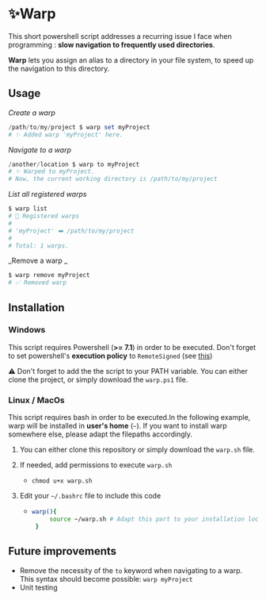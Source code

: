 # ✨Warp

This short powershell script addresses a recurring issue I face when programming : **slow navigation to frequently used directories**.

**Warp** lets you assign an alias to a directory in your file system, to speed up the navigation to this directory.

## Usage

_Create a warp_

```powershell
/path/to/my/project $ warp set myProject
# ✨ Added warp 'myProject' here.
```

_Navigate to a warp_

```powershell
/another/location $ warp to myProject
# ✨ Warped to myProject.
# Now, the current working directory is /path/to/my/project
```

_List all registered warps_

```powershell
$ warp list
# 📖 Registered warps
#
# 'myProject' ➡️ /path/to/my/project
#
# Total: 1 warps.
```

_Remove a warp _

```powershell
$ warp remove myProject
# ✅ Removed warp
```

## Installation

### Windows

This script requires Powershell (**>= 7.1**) in order to be executed.
Don't forget to set powershell's **execution policy** to `RemoteSigned` (see [this](https://learn.microsoft.com/en-us/powershell/module/microsoft.powershell.security/set-executionpolicy?view=powershell-7.5))

⚠️ Don't forget to add the the script to your PATH variable.
You can either clone the project, or simply download the `warp.ps1` file.

### Linux / MacOs

This script requires bash in order to be executed.In the following example, warp will be installed in **user's home** (`~`). If you want to install warp somewhere else, please adapt the filepaths accordingly.

1. You can either clone this repository or simply download the `warp.sh` file.

2. If needed, add permissions to execute `warp.sh`

   - `chmod u+x warp.sh`

3. Edit your `~/.bashrc` file to include this code

   - ```bash
     warp(){
          source ~/warp.sh # Adapt this part to your installation location and/or method
      }
     ```

## Future improvements

- Remove the necessity of the `to` keyword when navigating to a warp. This syntax should become possible: `warp myProject`
- Unit testing
